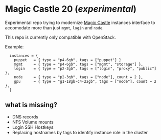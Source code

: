 # Magic Castle 20 (_experimental_)

Experimental repo trying to modernize 
[Magic Castle](https://www.github.com/ComputeCanada/magic_castle)
instances interface to accomodate more than just
`mgmt`, `login` and `node`. 

This repo is currently only compatible with OpenStack.

Example:
```
  instances = {
    puppet   = { type = "p4-6gb", tags = ["puppet"] }
    mgmt     = { type = "p4-6gb", tags = ["mgmt", "storage"] },
    login    = { type = "p2-3gb", tags = ["login", "proxy", "public"] },
    node     = { type = "p2-3gb", tags = ["node"], count = 2 },
    gpu      = { type = "g1-18gb-c4-22gb", tags = ["node"], count = 2  },
  }
```

## what is missing?

- DNS records
- NFS Volume mounts
- Login SSH Hostkeys
- Replacing hostnames by tags to identify instance role in the cluster